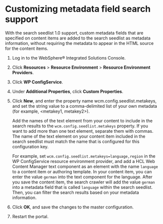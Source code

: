 # Customizing metadata field search support

With the search seedlist 1.0 support, custom metadata fields that are specified on content items are added to the search seedlist as metadata information, without requiring the metadata to appear in the HTML source for the content items.

1.  Log in to the WebSphere® Integrated Solutions Console.

2.  Click **Resources** \> **Resource Environment** \> **Resource Environment Providers**.

3.  Click **WP ConfigService**.

4.  Under **Additional Properties**, click **Custom Properties**.

5.  Click **New**, and enter the property name wcm.config.seedlist.metakeys, and set the string value to a comma-delimited list of your own metadata \(for example, <metakey1, metakey2\>\).

    Add the names of the text element from your content to include in the search results to the `wcm.config.seedlist.metakeys` property. If you want to add more than one text element, separate them with commas. The name of the text element on your content item included in the search seedlist must match the name that is configured for this configuration key.

    For example, set `wcm.config.seedlist.metakeys=language,region` in the WP ConfigService resource environment provider, and add a HCL Web Content Manager text component as an element with the name `language` to a content item or authoring template. In your content item, you can enter the value `german` into the text component for the language. After you save the content item, the search crawler will add the value `german` into a metadata field that is called `language` within the search seedlist. Then, you can filter the search results based on your metadata information.

6.  Click **OK**, and save the changes to the master configuration.

7.  Restart the portal.


